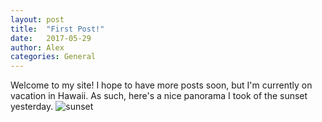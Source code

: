 ```yaml
---
layout: post
title:  "First Post!"
date:   2017-05-29
author: Alex
categories: General
---
```


Welcome to my site!  I hope to have more posts soon, but I'm currently on vacation in Hawaii.  As such, here's a nice panorama I took of the sunset yesterday.
![sunset](https://goo.gl/photos/c35bGD7iGSnhZAWu6)
